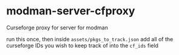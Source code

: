 # modman-server-cfproxy
Curseforge proxy for server for modman

run this once, then inside `assets/pkgs_to_track.json` add all of the curseforge IDs you wish to keep track of into the `cf_ids` field
